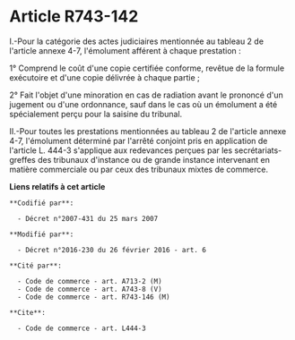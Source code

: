 # Article R743-142

I.-Pour la catégorie des actes judiciaires mentionnée au tableau 2 de l'article annexe 4-7, l'émolument afférent à chaque
prestation : 

1° Comprend le coût d'une copie certifiée conforme, revêtue de la formule exécutoire et d'une copie délivrée à chaque
partie ; 

2° Fait l'objet d'une minoration en cas de radiation avant le prononcé d'un jugement ou d'une ordonnance, sauf dans le cas où
un émolument a été spécialement perçu pour la saisine du tribunal. 

II.-Pour toutes les prestations mentionnées au tableau 2 de l'article annexe 4-7, l'émolument déterminé par l'arrêté conjoint
pris en application de l'article L. 444-3 s'applique aux redevances perçues par les secrétariats-greffes des tribunaux
d'instance ou de grande instance intervenant en matière commerciale ou par ceux des tribunaux mixtes de commerce.

**Liens relatifs à cet article**

	**Codifié par**:

	  - Décret n°2007-431 du 25 mars 2007

	**Modifié par**:

	  - Décret n°2016-230 du 26 février 2016 - art. 6

	**Cité par**:

	  - Code de commerce - art. A713-2 (M)
	  - Code de commerce - art. A743-8 (V)
	  - Code de commerce - art. R743-146 (M)

	**Cite**:

	  - Code de commerce - art. L444-3
